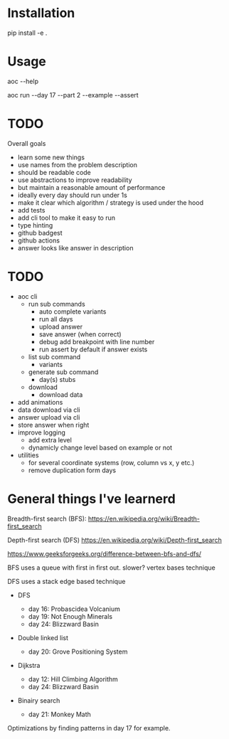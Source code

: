 # Installation

pip install -e .

# Usage

aoc --help

aoc run --day 17 --part 2 --example --assert

# TODO

Overall goals

* learn some new things
* use names from the problem description
* should be readable code
* use abstractions to improve readability
* but maintain a reasonable amount of performance
* ideally every day should run under 1s
* make it clear which algorithm / strategy is used under the hood
* add tests
* add cli tool to make it easy to run
* type hinting
* github badgest
* github actions
* answer looks like answer in description


# TODO

* aoc cli
    * run sub commands
        * auto complete variants
        * run all days
        * upload answer
        * save answer (when correct)
        * debug add breakpoint with line number
        * run assert by default if answer exists
    * list sub command
        * variants
    * generate sub command
        *  day(s) stubs
    * download
        * download data
* add animations
* data download via cli
* answer upload via cli
* store answer when right
* improve logging
    * add extra level
    * dynamicly change level based on example or not
* utilities
    * for several coordinate systems (row, column vs x, y etc.)
    * remove duplication form days


# General things I've learnerd

Breadth-first search (BFS):
https://en.wikipedia.org/wiki/Breadth-first_search

Depth-first search (DFS)
https://en.wikipedia.org/wiki/Depth-first_search


https://www.geeksforgeeks.org/difference-between-bfs-and-dfs/

BFS uses a queue with first in first out. slower?
vertex bases technique

DFS uses a stack
edge based technique

* DFS
    * day 16: Probascidea Volcanium
    * day 19: Not Enough Minerals
    * day 24: Blizzward Basin

* Double linked list
    * day 20: Grove Positioning System

* Dijkstra
    * day 12: Hill Climbing Algorithm
    * day 24: Blizzward Basin

* Binairy search
    * day 21: Monkey Math

Optimizations by finding patterns in day 17 for example.